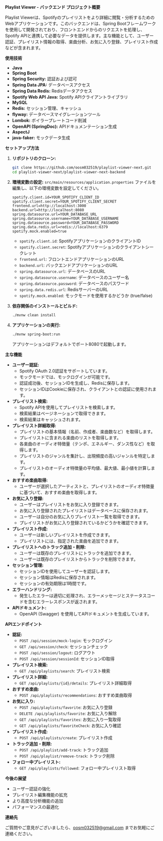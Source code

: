 **Playlist Viewer - バックエンド プロジェクト概要**

Playlist Viewerは、Spotifyのプレイリストをより詳細に閲覧・分析するためのWebアプリケーションです。このバックエンドは、Spring
Bootフレームワークを使用して開発されており、フロントエンドからのリクエストを処理し、Spotify
APIと連携して必要なデータを提供します。主な機能として、ユーザー認証、プレイリスト情報の取得、楽曲分析、お気に入り登録、プレイリスト作成などが含まれます。

**使用技術**

- **Java**
- **Spring Boot**
- **Spring Security:** 認証および認可
- **Spring Data JPA:** データベースアクセス
- **Spring Data Redis:** Redisデータアクセス
- **Spotify Web API Java:** Spotify APIクライアントライブラリ
- **MySQL**
- **Redis:** セッション管理、キャッシュ
- **flyway:** データベースマイグレーションツール
- **Lombok:** ボイラープレートコード削減
- **OpenAPI (SpringDoc):** APIドキュメンテーション生成
- **AspectJ**
- **java-faker:** モックデータ生成

**セットアップ方法**

1. **リポジトリのクローン:**
   ```bash
   git clone https://github.com/oosm032519/playlist-viewer-next.git
   cd playlist-viewer-next/playlist-viewer-next-backend
   ```

2. **環境変数の設定:**
   `src/main/resources/application.properties` ファイルを編集し、以下の環境変数を設定してください。

   ```
   spotify.client.id=YOUR_SPOTIFY_CLIENT_ID
   spotify.client.secret=YOUR_SPOTIFY_CLIENT_SECRET
   frontend.url=http://localhost:3000
   backend.url=http://localhost:8080
   spring.datasource.url=YOUR_DATABASE_URL
   spring.datasource.username=YOUR_DATABASE_USERNAME
   spring.datasource.password=YOUR_DATABASE_PASSWORD
   spring.data.redis.url=redis://localhost:6379
   spotify.mock.enabled=true
   ```

    - `spotify.client.id`: SpotifyアプリケーションのクライアントID
    - `spotify.client.secret`: Spotifyアプリケーションのクライアントシークレット
    - `frontend.url`: フロントエンドアプリケーションのURL
    - `backend.url`: バックエンドアプリケーションのURL
    - `spring.datasource.url`: データベースのURL
    - `spring.datasource.username`: データベースのユーザー名
    - `spring.datasource.password`: データベースのパスワード
    - `spring.data.redis.url`: RedisサーバーのURL
    - `spotify.mock.enabled`: モックモードを使用するかどうか (true/false)

3. **依存関係のインストールとビルド:**
   ```bash
   ./mvnw clean install
   ```

4. **アプリケーションの実行:**
   ```bash
   ./mvnw spring-boot:run
   ```

   アプリケーションはデフォルトでポート8080で起動します。

**主な機能**

- **ユーザー認証:**
    - Spotify OAuth 2.0認証をサポートしています。
    - モックモードでは、モックログインが可能です。
    - 認証成功後、セッションIDを生成し、Redisに保存します。
    - セッションIDはCookieに保存され、クライアントとの認証に使用されます。
- **プレイリスト検索:**
    - Spotify APIを使用してプレイリストを検索します。
    - 検索結果はページネーションで取得できます。
    - 検索結果はキャッシュされます。
- **プレイリスト詳細取得:**
    - プレイリストの基本情報（名前、作成者、楽曲数など）を取得します。
    - プレイリストに含まれる楽曲のリストを取得します。
    - 各楽曲のオーディオ特徴量（テンポ、エネルギー、ダンス性など）を取得します。
    - プレイリストのジャンルを集計し、出現頻度の高いジャンルを特定します。
    - プレイリストのオーディオ特徴量の平均値、最大値、最小値を計算します。
- **おすすめ楽曲取得:**
    - ユーザーが選択したアーティストと、プレイリストのオーディオ特徴量に基づいて、おすすめ楽曲を取得します。
- **お気に入り登録:**
    - ユーザーはプレイリストをお気に入り登録できます。
    - お気に入り登録されたプレイリストはデータベースに保存されます。
    - ユーザーは自分のお気に入りプレイリスト一覧を取得できます。
    - プレイリストがお気に入り登録されているかどうかを確認できます。
- **プレイリスト作成:**
    - ユーザーは新しいプレイリストを作成できます。
    - プレイリストには、指定された楽曲を追加できます。
- **プレイリストへのトラック追加・削除:**
    - ユーザーは既存のプレイリストにトラックを追加できます。
    - ユーザーは既存のプレイリストからトラックを削除できます。
- **セッション管理:**
    - セッションIDを使用してユーザーを認証します。
    - セッション情報はRedisに保存されます。
    - セッションの有効期限は1時間です。
- **エラーハンドリング:**
    - 発生したエラーは適切に処理され、エラーメッセージとステータスコードを含むエラーレスポンスが返されます。
- **APIドキュメント:**
    - OpenAPI (Swagger) を使用してAPIドキュメントを生成しています。

**APIエンドポイント**

- **認証:**
    - `POST /api/session/mock-login`: モックログイン
    - `GET /api/session/check`: セッションチェック
    - `POST /api/session/logout`: ログアウト
    - `POST /api/session/sessionId`: セッションID取得
- **プレイリスト検索:**
    - `GET /api/playlists/search`: プレイリスト検索
- **プレイリスト詳細:**
    - `GET /api/playlists/{id}/details`: プレイリスト詳細取得
- **おすすめ楽曲:**
    - `POST /api/playlists/recommendations`: おすすめ楽曲取得
- **お気に入り:**
    - `POST /api/playlists/favorite`: お気に入り登録
    - `DELETE /api/playlists/favorite`: お気に入り解除
    - `GET /api/playlists/favorites`: お気に入り一覧取得
    - `GET /api/playlists/favoriteCheck`: お気に入り確認
- **プレイリスト作成:**
    - `POST /api/playlists/create`: プレイリスト作成
- **トラック追加・削除:**
    - `POST /api/playlist/add-track`: トラック追加
    - `POST /api/playlist/remove-track`: トラック削除
- **フォロー中プレイリスト:**
    - `GET /api/playlists/followed`: フォロー中プレイリスト取得

**今後の展望**

- ユーザー認証の強化
- プレイリスト編集機能の拡充
- より高度な分析機能の追加
- パフォーマンスの最適化

**連絡先**

ご質問やご意見がございましたら、oosm032519@gmail.com までお気軽にご連絡ください。
